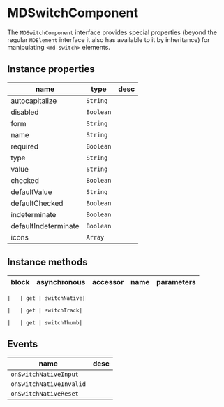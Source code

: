 # MDSwitchComponent
The `MDSwitchComponent` interface provides special properties (beyond the regular `MDElement` interface it also has available to it by inheritance) for manipulating `<md-switch>` elements.

## Instance properties

name|type|desc
---|---|---
autocapitalize|`String`|
disabled|`Boolean`|
form|`String`|
name|`String`|
required|`Boolean`|
type|`String`|
value|`String`|
checked|`Boolean`|
defaultValue|`String`|
defaultChecked|`Boolean`|
indeterminate|`Boolean`|
defaultIndeterminate|`Boolean`|
icons|`Array`|

## Instance methods

block| asynchronous | accessor| name| parameters
---| --- | ---| ---| ---

    |   | get | switchNative| 

    |   | get | switchTrack| 

    |   | get | switchThumb| 

## Events

name|desc
---|---
`onSwitchNativeInput`|
`onSwitchNativeInvalid`|
`onSwitchNativeReset`|

